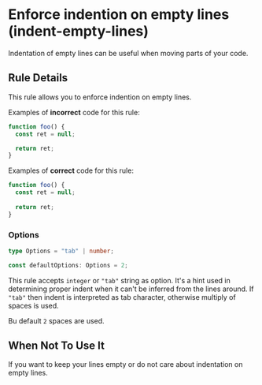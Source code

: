 # Enforce indention on empty lines (indent-empty-lines)

Indentation of empty lines can be useful when moving parts of your code.


## Rule Details

This rule allows you to enforce indention on empty lines.

Examples of **incorrect** code for this rule:

```js
function foo() {
  const ret = null;

  return ret;
}
```

Examples of **correct** code for this rule:

```js
function foo() {
  const ret = null;
  
  return ret;
}
```

### Options

```typescript
type Options = "tab" | number;

const defaultOptions: Options = 2;
```

This rule accepts `integer` or `"tab"` string as option. It's a hint used in determining proper indent when
it can't be inferred from the lines around. If `"tab"` then indent is interpreted as tab character, otherwise
multiply of spaces is used.

Bu default `2` spaces are used.

## When Not To Use It

If you want to keep your lines empty or do not care about indentation on empty lines.

